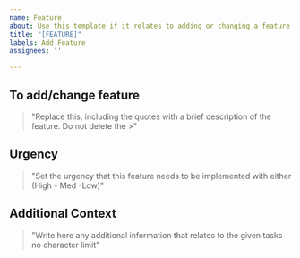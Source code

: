 ```yaml
---
name: Feature
about: Use this template if it relates to adding or changing a feature
title: "[FEATURE]"
labels: Add Feature
assignees: ''

---
```


## To add/change feature
> "Replace this, including the quotes with a brief description of the feature. Do not delete the >"

## Urgency
> "Set the urgency that this feature needs to be implemented with either (High - Med -Low)"

## Additional Context
> "Write here any additional information that relates to the given tasks no character limit"
